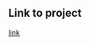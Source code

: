 ## Link to project

[link](https://docs.google.com/document/d/1naPMov1QDDOa-CwzrYMc8GxMe2W5FgngRsOAtF9maww/edit?usp=sharing)
